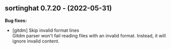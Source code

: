 ## sortinghat 0.7.20 - (2022-05-31)

**Bug fixes:**

 * [gitdm] Skip invalid format lines\
   Gitdm parser won't fail reading files with an invalid format. Instead,
   it will ignore invalid content.


